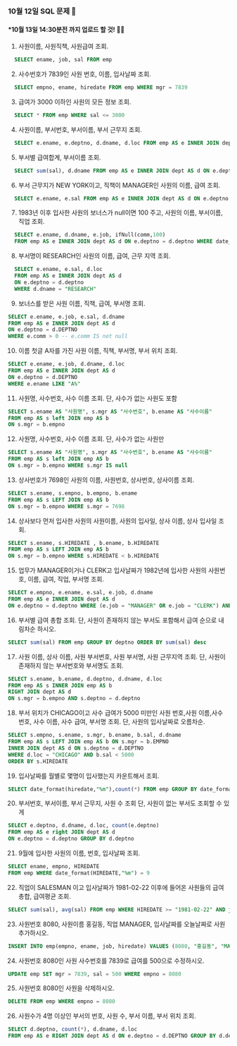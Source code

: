 ### 10월 12일 SQL 문제 🎅
#### *10월 13일 14:30분전 까지 업로드 할 것! 👮‍♂️

1. 사원이름, 사원직책, 사원급여 조회.
```sql
  SELECT ename, job, sal FROM emp
```
2. 사수번호가 7839인 사원 번호, 이름, 입사날짜 조회.
```sql
  SELECT empno, ename, hiredate FROM emp WHERE mgr = 7839
```
3. 급여가 3000 이하인 사원의 모든 정보 조회.
```sql
  SELECT * FROM emp WHERE sal <= 3000
```
4. 사원이름, 부서번호, 부서이름, 부서 근무지 조회.
```sql
  SELECT e.ename, e.deptno, d.dname, d.loc FROM emp AS e INNER JOIN dept AS d ON e.deptno = d.deptno
```
5. 부서별 급여합계, 부서이름 조회.
```sql
  SELECT sum(sal), d.dname FROM emp AS e INNER JOIN dept AS d ON e.deptno = d.deptno GROUP BY d.dname
```

6. 부서 근무지가 NEW YORK이고, 직책이 MANAGER인 사원의 이름, 급여 조회. 
```sql
  SELECT e.ename, e.sal FROM emp AS e INNER JOIN dept AS d ON e.deptno = d.deptno WHERE d.loc = "NEW YORK" AND e.job = "MANAGER"
```

7. 1983년 이후 입사한 사원의 보너스가 null이면 100 주고, 사원의 이름, 부서이름, 직업 조회.
```sql
  SELECT e.ename, d.dname, e.job, ifNull(comm,100)
  FROM emp AS e INNER JOIN dept AS d ON e.deptno = d.deptno WHERE date_format(HIREDATE ,"%Y") >= 1983
```

8.  부서명이 RESEARCH인 사원의 이름, 급여, 근무 지역 조회.
```sql
  SELECT e.ename, e.sal, d.loc
  FROM emp AS e INNER JOIN dept AS d
  ON e.deptno = d.deptno 
  WHERE d.dname = "RESEARCH"
```

9. 보너스를 받은 사원 이름, 직책, 급여, 부서명 조회.
```sql
SELECT e.ename, e.job, e.sal, d.dname
FROM emp AS e INNER JOIN dept AS d 
ON e.deptno = d.DEPTNO 
WHERE e.comm > 0 -- e.comm IS not null
```
10. 이름 첫글 A자를 가진 사원 이름, 직책, 부서명, 부서 위치 조회.
```sql
SELECT e.ename, e.job, d.dname, d.loc
FROM emp AS e INNER JOIN dept AS d 
ON e.deptno = d.DEPTNO 
WHERE e.ename LIKE "A%"
```
11. 사원명, 사수번호, 사수 이름 조회. 단, 사수가 없는 사원도 포함
```sql
SELECT s.ename AS "사원명", s.mgr AS "사수번호", b.ename AS "사수이름"
FROM emp AS s left JOIN emp AS b
ON s.mgr = b.empno
```

12. 사원명, 사수번호, 사수 이름 조회. 단, 사수가 없는 사원만
```sql
SELECT s.ename AS "사원명", s.mgr AS "사수번호", b.ename AS "사수이름"
FROM emp AS s left JOIN emp AS b
ON s.mgr = b.empno WHERE s.mgr IS null
```

13. 상사번호가 7698인 사원의 이름, 사원번호, 상사번호, 상사이름 조회.
```sql
SELECT s.ename, s.empno, b.empno, b.ename
FROM emp AS s LEFT JOIN emp AS b 
ON s.mgr = b.empno WHERE s.mgr = 7698
```

14. 상사보다 먼저 입사한 사원의 사원이름, 사원의 입사일, 상사 이름, 상사 입사일 조회.
```sql
SELECT s.ename, s.HIREDATE , b.ename, b.HIREDATE 
FROM emp AS s LEFT JOIN emp AS b 
ON s.mgr = b.empno WHERE s.HIREDATE < b.HIREDATE
```

15. 업무가 MANAGER이거나 CLERK고 입사날짜가 1982년에 입사한
 사원의 사원번호, 이름, 급여, 직업, 부서명 조회.
```sql
SELECT e.empno, e.ename, e.sal, e.job, d.dname
FROM emp AS e INNER JOIN dept AS d 
ON e.deptno = d.deptno WHERE (e.job = "MANAGER" OR e.job = "CLERK") AND date_format(HIREDATE ,"%Y") = 1982
```

16. 부서별 급여 총합 조회. 
    단, 사원이 존재하지 않는 부서도 포함해서 급여 순으로 내림차순 하시오.
```sql
SELECT sum(sal) FROM emp GROUP BY deptno ORDER BY sum(sal) desc
```

17.  사원 이름, 상사 이름, 사원 부서번호, 사원 부서명, 사원 근무지역 조회. 
    단, 사원이 존재하지 않는 부서번호와 부서명도 조회.
```sql
SELECT s.ename, b.ename, d.deptno, d.dname, d.loc 
FROM emp AS s INNER JOIN emp AS b 
RIGHT JOIN dept AS d 
ON s.mgr = b.empno AND s.deptno = d.deptno
```

18. 부서 위치가 CHICAGO이고 사수 급여가 5000 미만인 
 사원 번호,사원 이름,사수 번호, 사수 이름, 사수 급여, 부서명 조회.
 단, 사원의 입사날짜로 오름차순.
```sql
SELECT s.empno, s.ename, s.mgr, b.ename, b.sal, d.dname
FROM emp AS s LEFT JOIN emp AS b ON s.mgr = b.EMPNO 
INNER JOIN dept AS d ON s.deptno = d.DEPTNO 
WHERE d.loc = "CHICAGO" AND b.sal < 5000
ORDER BY s.HIREDATE 
```

19. 입사날짜를 월별로 몇명이 입사했는지 카운트해서 조회.
```sql
SELECT date_format(hiredate,"%m"),count(*) FROM emp GROUP BY date_format(hiredate,"%m") ORDER BY date_format(hiredate,"%m")
```

20. 부서번호, 부서이름, 부서 근무지, 사원 수 조회 단, 사원이 없는 부서도 조회할 수 있게 
```sql
SELECT e.deptno, d.dname, d.loc, count(e.deptno)
FROM emp AS e right JOIN dept AS d 
ON e.deptno = d.deptno GROUP BY d.deptno 
```

21. 9월에 입사한 사원의 이름, 번호, 입사날짜 조회.
```sql
SELECT ename, empno, HIREDATE 
FROM emp WHERE date_format(HIREDATE,"%m") = 9
```

22. 직업이 SALESMAN 이고 입사날짜가 1981-02-22 이후에 들어온 사원들의 급여 총합, 급여평균 조회.
```sql
SELECT sum(sal), avg(sal) FROM emp WHERE HIREDATE >= "1981-02-22" AND job = "SALESMAN" 
```

23. 사원번호 8080, 사원이름 홍길동, 직업 MANAGER, 입사날짜를 오늘날짜로 사원 추가하시오.
```sql
INSERT INTO emp(empno, ename, job, hiredate) VALUES (8080, "홍길동", "MANAGER", now())
```

24. 사원번호 8080인 사원 사수번호를 7839로 급여를 500으로 수정하시오.
```sql
UPDATE emp SET mgr = 7839, sal = 500 WHERE empno = 8080
```

25. 사원번호 8080인 사원을 삭제하시오.
```sql
DELETE FROM emp WHERE empno = 8080
```

26. 사원수가 4명 이상인 부서의 번호, 사원 수, 부서 이름, 부서 위치 조회.
```sql
SELECT d.deptno, count(*), d.dname, d.loc
FROM emp AS e RIGHT JOIN dept AS d ON e.deptno = d.DEPTNO GROUP BY d.deptno HAVING count(*) >= 4 
```
